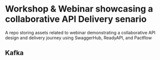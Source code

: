 # Workshop & Webinar showcasing a collaborative API Delivery senario

A repo storing assets related to webinar demonstrating a collaborative API design and delivery journey using SwaggerHub, ReadyAPI, and Pactflow


## Kafka